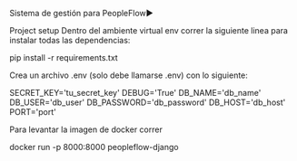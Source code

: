 Sistema de gestión para PeopleFlow▶

Project setup
Dentro del ambiente virtual env correr la siguiente linea para instalar todas las dependencias:

pip install -r requirements.txt

Crea un archivo .env (solo debe llamarse .env) con lo siguiente:

SECRET_KEY='tu_secret_key'
DEBUG='True'
DB_NAME='db_name'
DB_USER='db_user'
DB_PASSWORD='db_password'
DB_HOST='db_host'
PORT='port'


Para levantar la imagen de docker correr

docker run -p 8000:8000 peopleflow-django


